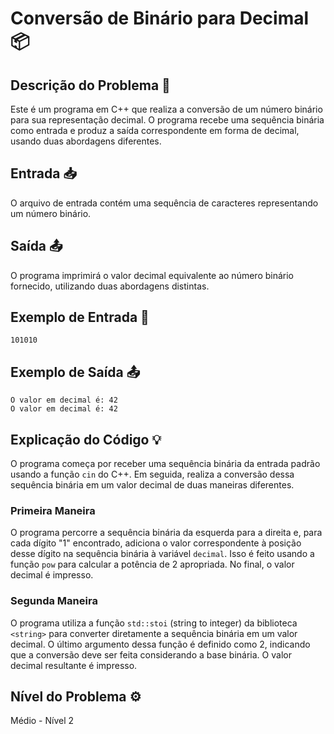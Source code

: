 # Conversão de Binário para Decimal 📦
## Descrição do Problema 📝
Este é um programa em C++ que realiza a conversão de um número binário para sua representação decimal. O programa recebe uma sequência binária como entrada e produz a saída correspondente em forma de decimal, usando duas abordagens diferentes.

## Entrada 📥
O arquivo de entrada contém uma sequência de caracteres representando um número binário.

## Saída 📤
O programa imprimirá o valor decimal equivalente ao número binário fornecido, utilizando duas abordagens distintas.

## Exemplo de Entrada 🚀
```
101010
```

## Exemplo de Saída 📤
```
O valor em decimal é: 42
O valor em decimal é: 42
```

## Explicação do Código 💡
O programa começa por receber uma sequência binária da entrada padrão usando a função `cin` do C++. Em seguida, realiza a conversão dessa sequência binária em um valor decimal de duas maneiras diferentes.

### Primeira Maneira
O programa percorre a sequência binária da esquerda para a direita e, para cada dígito "1" encontrado, adiciona o valor correspondente à posição desse dígito na sequência binária à variável `decimal`. Isso é feito usando a função `pow` para calcular a potência de 2 apropriada. No final, o valor decimal é impresso.

### Segunda Maneira
O programa utiliza a função `std::stoi` (string to integer) da biblioteca `<string>` para converter diretamente a sequência binária em um valor decimal. O último argumento dessa função é definido como 2, indicando que a conversão deve ser feita considerando a base binária. O valor decimal resultante é impresso.

## Nível do Problema ⚙️
Médio - Nível 2

